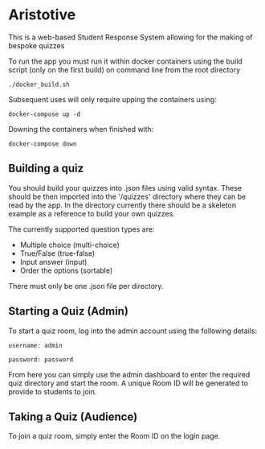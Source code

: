 # Aristotive
This is a web-based Student Response System
allowing for the making of bespoke quizzes

To run the app you must run it within docker containers using the build script (only on the first build) on command line from the root directory
```
./docker_build.sh
```
Subsequent uses will only require upping the containers using:
```
docker-compose up -d
```
Downing the containers when finished with:
```
docker-compose down
```

## Building a quiz
You should build your quizzes into .json files using valid syntax.
These should be then imported into the '/quizzes' directory where they can be read by the app.
In the directory currently there should be a skeleton example as a reference to build your own quizzes.

The currently supported question types are:
- Multiple choice (multi-choice)
- True/False (true-false)
- Input answer (input)
- Order the options (sortable)

There must only be one .json file per directory.

## Starting a Quiz (Admin)
To start a quiz room, log into the admin account using the following details:

`username: admin`

`password: password`

From here you can simply use the admin dashboard to enter the required quiz directory and start the room.
A unique Room ID will be generated to provide to students to join.

## Taking a Quiz (Audience)
To join a quiz room, simply enter the Room ID on the login page.
